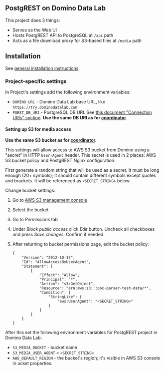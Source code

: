 ## PostgREST on Domino Data Lab

This project does 3 things:

* Serves as the Web UI
* Hosts PostgREST API to PostgreSQL at `/api` path
* Acts as a file download proxy for S3-based files at `/media` path

## Installation

See [general installation instructions](../README.md).

### Project-specific settings

In Project's settings add the following environment variables:
* `DOMINO_URL` - Domino Data Lab base URL, like `https://try.dominodatalab.com`
* `PGRST_DB_URI` - PostgreSQL DB URI. See [this document "Connection URIs" section](https://www.postgresql.org/docs/current/libpq-connect.html#LIBPQ-CONNSTRING). **Use the same DB URI as for [coordinator](../coordinator/README.md)**.

#### Setting up S3 for media access

**Use the same S3 bucket as for [coordinator](../coordinator/README.md).**

This settings will allow access to AWS S3 bucket from Domino using a "secret" in HTTP `User-Agent` header. This secret is used in 2 places: AWS S3 bucket policy and PostgREST Nginx configuration.

First generate a random string that will be used as a secret. It must be long enough (20+ symbols); it should contain different symbols except quotes and brackets. It will be referenced as `<SECRET_STRING>` below.

Change bucket settings:

1. Go to [AWS S3 management console](https://s3.console.aws.amazon.com/s3/buckets/)
2. Select the bucket
3. Go to *Permissions* tab
4. Under *Block public access* click *Edit* button. Uncheck all checkboxes and press *Save changes*. Confirm if needed.
5. After returning to bucket permissions page, edit the bucket policy:
    
    ```
    {
        "Version": "2012-10-17",
        "Id": "AllowAccessByUserAgent",
        "Statement": [
            {
                "Effect": "Allow",
                "Principal": "*",
                "Action": "s3:GetObject",
                "Resource": "arn:aws:s3:::poc-parser-test-data/*",
                "Condition": {
                    "StringLike": {
                        "aws:UserAgent": "<SECRET_STRING>"
                    }
                }
            }
        ]
    }
    ```

After this set the following environment variables for PostgREST project in Domino Data Lab:

* `S3_MEDIA_BUCKET` - bucket name
* `S3_MEDIA_USER_AGENT` = `<SECRET_STRING>`
* `AWS_DEFAULT_REGION` - the bucket's region; it's visible in AWS S3 console in ucket properties.

